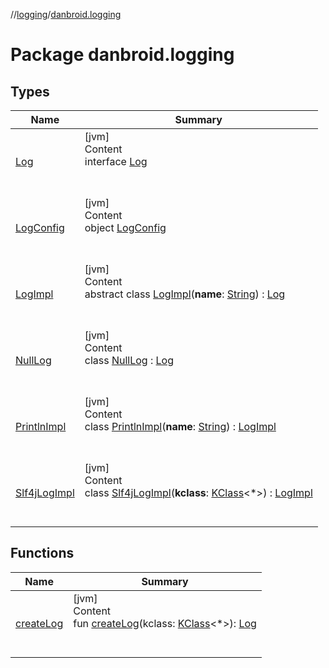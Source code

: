 //[logging](../../index.md)/[danbroid.logging](index.md)



# Package danbroid.logging  


## Types  
  
|  Name |  Summary | 
|---|---|
| <a name="danbroid.logging/Log///PointingToDeclaration/"></a>[Log](-log/index.md)| <a name="danbroid.logging/Log///PointingToDeclaration/"></a>[jvm]  <br>Content  <br>interface [Log](-log/index.md)  <br><br><br>|
| <a name="danbroid.logging/LogConfig///PointingToDeclaration/"></a>[LogConfig](-log-config/index.md)| <a name="danbroid.logging/LogConfig///PointingToDeclaration/"></a>[jvm]  <br>Content  <br>object [LogConfig](-log-config/index.md)  <br><br><br>|
| <a name="danbroid.logging/LogImpl///PointingToDeclaration/"></a>[LogImpl](-log-impl/index.md)| <a name="danbroid.logging/LogImpl///PointingToDeclaration/"></a>[jvm]  <br>Content  <br>abstract class [LogImpl](-log-impl/index.md)(**name**: [String](https://kotlinlang.org/api/latest/jvm/stdlib/kotlin/-string/index.html)) : [Log](-log/index.md)  <br><br><br>|
| <a name="danbroid.logging/NullLog///PointingToDeclaration/"></a>[NullLog](-null-log/index.md)| <a name="danbroid.logging/NullLog///PointingToDeclaration/"></a>[jvm]  <br>Content  <br>class [NullLog](-null-log/index.md) : [Log](-log/index.md)  <br><br><br>|
| <a name="danbroid.logging/PrintlnImpl///PointingToDeclaration/"></a>[PrintlnImpl](-println-impl/index.md)| <a name="danbroid.logging/PrintlnImpl///PointingToDeclaration/"></a>[jvm]  <br>Content  <br>class [PrintlnImpl](-println-impl/index.md)(**name**: [String](https://kotlinlang.org/api/latest/jvm/stdlib/kotlin/-string/index.html)) : [LogImpl](-log-impl/index.md)  <br><br><br>|
| <a name="danbroid.logging/Slf4jLogImpl///PointingToDeclaration/"></a>[Slf4jLogImpl](-slf4j-log-impl/index.md)| <a name="danbroid.logging/Slf4jLogImpl///PointingToDeclaration/"></a>[jvm]  <br>Content  <br>class [Slf4jLogImpl](-slf4j-log-impl/index.md)(**kclass**: [KClass](https://kotlinlang.org/api/latest/jvm/stdlib/kotlin.reflect/-k-class/index.html)<*>) : [LogImpl](-log-impl/index.md)  <br><br><br>|


## Functions  
  
|  Name |  Summary | 
|---|---|
| <a name="danbroid.logging//createLog/#kotlin.reflect.KClass[*]/PointingToDeclaration/"></a>[createLog](create-log.md)| <a name="danbroid.logging//createLog/#kotlin.reflect.KClass[*]/PointingToDeclaration/"></a>[jvm]  <br>Content  <br>fun [createLog](create-log.md)(kclass: [KClass](https://kotlinlang.org/api/latest/jvm/stdlib/kotlin.reflect/-k-class/index.html)<*>): [Log](-log/index.md)  <br><br><br>|

